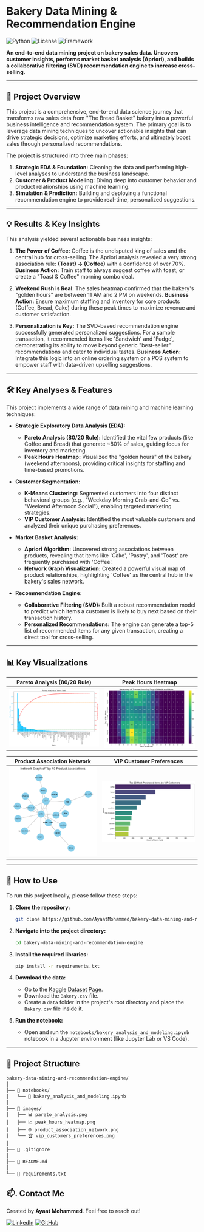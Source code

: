 # Bakery Data Mining & Recommendation Engine

![Python](https://img.shields.io/badge/Python-3.9%2B-blue?style=for-the-badge&logo=python )
![License](https://img.shields.io/badge/License-MIT-green?style=for-the-badge )
![Framework](https://img.shields.io/badge/Libraries-Pandas%20%7C%20Scikit--learn%20%7C%20Surprise-orange?style=for-the-badge )

**An end-to-end data mining project on bakery sales data. Uncovers customer insights, performs market basket analysis (Apriori), and builds a collaborative filtering (SVD) recommendation engine to increase cross-selling.**

---

## 🎯 Project Overview

This project is a comprehensive, end-to-end data science journey that transforms raw sales data from "The Bread Basket" bakery into a powerful business intelligence and recommendation system. The primary goal is to leverage data mining techniques to uncover actionable insights that can drive strategic decisions, optimize marketing efforts, and ultimately boost sales through personalized recommendations.

The project is structured into three main phases:
1.  **Strategic EDA & Foundation:** Cleaning the data and performing high-level analyses to understand the business landscape.
2.  **Customer & Product Modeling:** Diving deep into customer behavior and product relationships using machine learning.
3.  **Simulation & Prediction:** Building and deploying a functional recommendation engine to provide real-time, personalized suggestions.

---

## 💡 Results & Key Insights

This analysis yielded several actionable business insights:

1.  **The Power of Coffee:** Coffee is the undisputed king of sales and the central hub for cross-selling. The Apriori analysis revealed a very strong association rule: **(Toast) -> (Coffee)** with a confidence of over 70%. **Business Action:** Train staff to always suggest coffee with toast, or create a "Toast & Coffee" morning combo deal.

2.  **Weekend Rush is Real:** The sales heatmap confirmed that the bakery's "golden hours" are between 11 AM and 2 PM on weekends. **Business Action:** Ensure maximum staffing and inventory for core products (Coffee, Bread, Cake) during these peak times to maximize revenue and customer satisfaction.

3.  **Personalization is Key:** The SVD-based recommendation engine successfully generated personalized suggestions. For a sample transaction, it recommended items like 'Sandwich' and 'Fudge', demonstrating its ability to move beyond generic "best-seller" recommendations and cater to individual tastes. **Business Action:** Integrate this logic into an online ordering system or a POS system to empower staff with data-driven upselling suggestions.

---

## 🛠️ Key Analyses & Features

This project implements a wide range of data mining and machine learning techniques:

*   **Strategic Exploratory Data Analysis (EDA):**
    - **Pareto Analysis (80/20 Rule):** Identified the vital few products (like Coffee and Bread) that generate ~80% of sales, guiding focus for inventory and marketing.
    - **Peak Hours Heatmap:** Visualized the "golden hours" of the bakery (weekend afternoons), providing critical insights for staffing and time-based promotions.

*   **Customer Segmentation:**
    - **K-Means Clustering:** Segmented customers into four distinct behavioral groups (e.g., "Weekday Morning Grab-and-Go" vs. "Weekend Afternoon Social"), enabling targeted marketing strategies.
    - **VIP Customer Analysis:** Identified the most valuable customers and analyzed their unique purchasing preferences.

*   **Market Basket Analysis:**
    - **Apriori Algorithm:** Uncovered strong associations between products, revealing that items like 'Cake', 'Pastry', and 'Toast' are frequently purchased with 'Coffee'.
    - **Network Graph Visualization:** Created a powerful visual map of product relationships, highlighting 'Coffee' as the central hub in the bakery's sales network.

*   **Recommendation Engine:**
    - **Collaborative Filtering (SVD):** Built a robust recommendation model to predict which items a customer is likely to buy next based on their transaction history.
    - **Personalized Recommendations:** The engine can generate a top-5 list of recommended items for any given transaction, creating a direct tool for cross-selling.

---

## 📊 Key Visualizations

| Pareto Analysis (80/20 Rule) | Peak Hours Heatmap |
| :---: | :---: |
| ![Pareto Analysis](images/pareto_analysis.png) | ![Peak Hours Heatmap](images/peak_hours_heatmap.png) |

| Product Association Network | VIP Customer Preferences |
| :---: | :---: |
| ![Product Association Network](images/product_association_network.png) | ![VIP Customer Preferences](images/vip_customers_preferences.png) |

---

## 🚀 How to Use

To run this project locally, please follow these steps:

1.  **Clone the repository:**
    ```bash
    git clone https://github.com/AyaatMohammed/bakery-data-mining-and-recommendation-engine.git
    ```
    

2.  **Navigate into the project directory:**
    ```bash
    cd bakery-data-mining-and-recommendation-engine
    ```

3.  **Install the required libraries:**
    ```bash
    pip install -r requirements.txt
    ```

4.  **Download the data:**
    - Go to the [Kaggle Dataset Page](https://www.kaggle.com/datasets/akashdeepkuila/bakery ).
    - Download the `Bakery.csv` file.
    - Create a `data` folder in the project's root directory and place the `Bakery.csv` file inside it.

5.  **Run the notebook:**
    - Open and run the `notebooks/bakery_analysis_and_modeling.ipynb` notebook in a Jupyter environment (like Jupyter Lab or VS Code).

---

## 📁 Project Structure

```
bakery-data-mining-and-recommendation-engine/
│
├── 📂 notebooks/
│   └── 🔬 bakery_analysis_and_modeling.ipynb
│
├── 📂 images/
│   ├── 📊 pareto_analysis.png
│   ├── 📈 peak_hours_heatmap.png
│   ├── 🌐 product_association_network.png
│   └── 🏆 vip_customers_preferences.png
│
├── 📜 .gitignore
│
├── 📜 README.md
│
└── 📜 requirements.txt
```
## 📫. Contact Me

Created by **Ayaat Mohammed**. Feel free to reach out!

[![LinkedIn](https://img.shields.io/badge/LinkedIn-0077B5?style=for-the-badge&logo=linkedin&logoColor=white )](https://www.linkedin.com/in/ayat-mohammed-b58856361 )
[![GitHub](https://img.shields.io/badge/GitHub-100000?style=for-the-badge&logo=github&logoColor=white )](https://github.com/AyaatMohammed )
